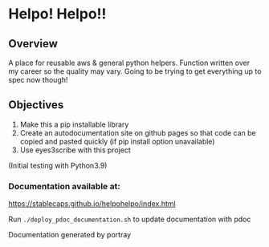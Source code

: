 # Helpo! Helpo!!

## Overview

A place for reusable aws & general python helpers. Function written over my career so the quality may vary. Going to be trying to get everything up to spec now though!

## Objectives
1. Make this a pip installable library
2. Create an autodocumentation site on github pages so that code can be copied and pasted quickly (if pip install option unavailable)
3. Use eyes3scribe with this project

(Initial testing with Python3.9)


### Documentation available at:
https://stablecaps.github.io/helpohelpo/index.html


Run `./deploy_pdoc_documentation.sh` to update documentation with pdoc

Documentation generated by portray